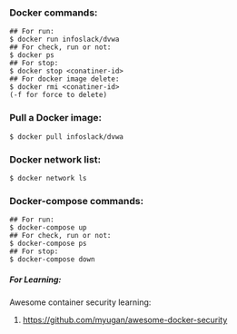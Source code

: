 ### Docker commands:
```
## For run:
$ docker run infoslack/dvwa
## For check, run or not:
$ docker ps
## For stop:
$ docker stop <conatiner-id>
## For docker image delete:
$ docker rmi <conatiner-id>
(-f for force to delete)
```
### Pull a Docker image:
```
$ docker pull infoslack/dvwa
```
### Docker network list:
```
$ docker network ls
```
### Docker-compose commands:
```
## For run:
$ docker-compose up
## For check, run or not:
$ docker-compose ps
## For stop:
$ docker-compose down
```

##### For Learning:
Awesome container security learning:
1. https://github.com/myugan/awesome-docker-security
